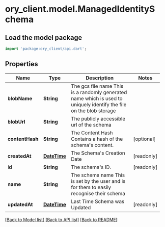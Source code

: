 # ory_client.model.ManagedIdentitySchema

## Load the model package
```dart
import 'package:ory_client/api.dart';
```

## Properties
Name | Type | Description | Notes
------------ | ------------- | ------------- | -------------
**blobName** | **String** | The gcs file name  This is a randomly generated name which is used to uniquely identify the file on the blob storage | 
**blobUrl** | **String** | The publicly accessible url of the schema | 
**contentHash** | **String** | The Content Hash  Contains a hash of the schema's content. | [optional] 
**createdAt** | [**DateTime**](DateTime.md) | The Schema's Creation Date | [readonly] 
**id** | **String** | The schema's ID. | [readonly] 
**name** | **String** | The schema name  This is set by the user and is for them to easily recognise their schema | 
**updatedAt** | [**DateTime**](DateTime.md) | Last Time Schema was Updated | [readonly] 

[[Back to Model list]](../README.md#documentation-for-models) [[Back to API list]](../README.md#documentation-for-api-endpoints) [[Back to README]](../README.md)


